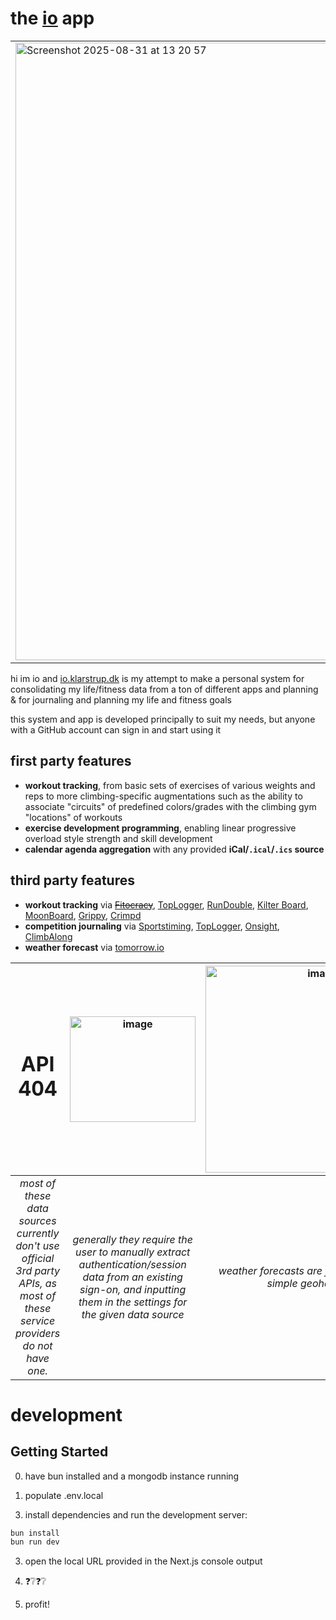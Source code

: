 # the [io](https://io.klarstrup.dk/) app


<table><tbody><tr><td>
<img width="1709" height="988" alt="Screenshot 2025-08-31 at 13 20 57" src="https://github.com/user-attachments/assets/8483b3ef-d768-4def-afb5-6ea39589e5d4" />
</td><td>
<img width="550" height="927" alt="Screenshot 2025-08-31 at 13 21 07" src="https://github.com/user-attachments/assets/8e0b9e9c-0ee1-4bfc-9080-84761a0202ea" />
</td><td>
<img width="702" height="918" alt="Screenshot 2025-08-31 at 13 23 27" src="https://github.com/user-attachments/assets/b9c5cc09-8c02-4cb4-8154-62992f9cec46" />
</td><td>
<img width="710" height="924" alt="Screenshot 2025-08-31 at 13 24 45" src="https://github.com/user-attachments/assets/d774c706-7711-47e2-a5b5-3938f77ba3a4" />
</td></tr></tbody></table>

hi im io and [io.klarstrup.dk](https://io.klarstrup.dk/) is my attempt to make a personal system for consolidating my life/fitness data from a ton of different apps and planning & for journaling and planning my life and fitness goals  

this system and app is developed principally to suit my needs, but anyone with a GitHub account can sign in and start using it

## first party features

- **workout tracking**, from basic sets of exercises of various weights and reps to more climbing-specific augmentations such as the ability to associate "circuits" of predefined colors/grades with the climbing gym "locations" of workouts
- **exercise development programming**, enabling linear progressive overload style strength and skill development
- **calendar agenda aggregation** with any provided **iCal/`.ical`/`.ics` source**

## third party features

- **workout tracking** via ~~[Fitocracy](https://www.fitocracy.com/)~~, [TopLogger](https://toplogger.nu/en), [RunDouble](https://www.rundouble.com/home), [Kilter Board](https://play.google.com/store/apps/details?id=com.auroraclimbing.kilterboard), [MoonBoard](https://moonclimbing.com/moonboard), [Grippy](https://griptonite.io/grippy/), [Crimpd](https://www.crimpd.com/)
- **competition journaling** via [Sportstiming](https://www.sportstiming.dk/), [TopLogger](https://toplogger.nu/en), [Onsight](https://onsight.one/), [ClimbAlong](https://climbalong.com/)
- **weather forecast** via [tomorrow.io](https://www.tomorrow.io/)

| <h1>**API<br/>404**</h1> | <img width="201" height="169" alt="image" src="https://github.com/user-attachments/assets/0068e0f7-fdce-424e-9685-76906a0c5fcd" /> | <img width="358" height="331" alt="image" src="https://github.com/user-attachments/assets/34f814cc-4f03-47f3-bd12-2d93134f60a3" /> |
| :----: | :----: | :----: |
| <i>most of these data sources currently don't use official 3rd party APIs, as most of these service providers do not have one.</i> | <i>generally they require the user to manually extract authentication/session data from an existing sign-on, and inputting them in the settings for the given data source</i> | <i>weather forecasts are fetched based on a simple geohash input</i> |

# development


## Getting Started

0. have bun installed and a mongodb instance running

1. populate .env.local

<!-- TODO: write how to do this -->

3. install dependencies and run the development server:

```bash
bun install
bun run dev
```

3. open the local URL provided in the Next.js console output

4.  ❓❔❓❔

5.  profit!
